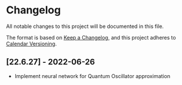# Changelog

All notable changes to this project will be documented in this file.

The format is based on
[Keep a Changelog](https://keepachangelog.com/en/1.0.0/), and this project
adheres to [Calendar Versioning](https://calver.org/).

## \[22.6.27\] - 2022-06-26

- Implement neural network for Quantum Oscillator approximation
